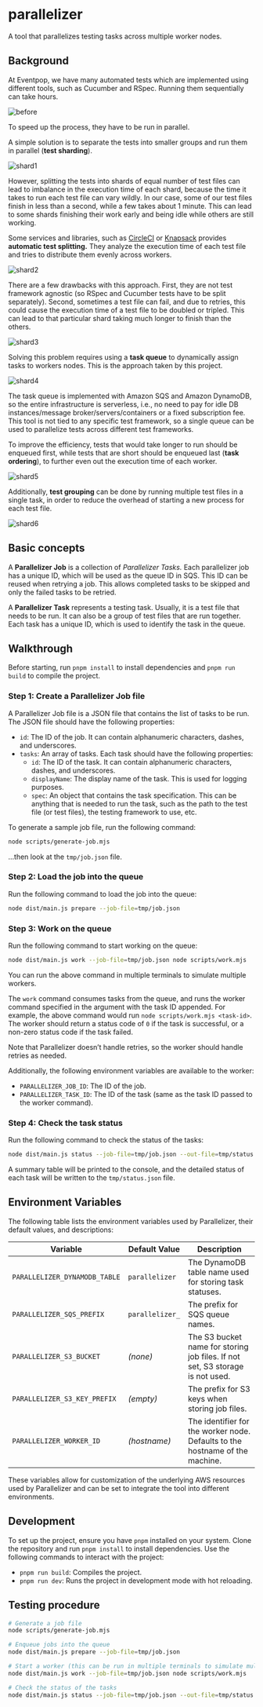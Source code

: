 # parallelizer

A tool that parallelizes testing tasks across multiple worker nodes.

## Background

At Eventpop, we have many automated tests which are implemented using different tools, such as Cucumber and RSpec. Running them sequentially can take hours.

![before](https://github.com/eventpop/parallelizer/assets/193136/28456209-ca4b-4d38-bea4-5837da1f20f2)

To speed up the process, they have to be run in parallel.

A simple solution is to separate the tests into smaller groups and run them in parallel (**test sharding**).

![shard1](https://github.com/eventpop/parallelizer/assets/193136/88598a5a-af23-45c8-a68e-bf29fbb8bdf8)

However, splitting the tests into shards of equal number of test files can lead to imbalance in the execution time of each shard, because the time it takes to run each test file can vary wildly. In our case, some of our test files finish in less than a second, while a few takes about 1 minute. This can lead to some shards finishing their work early and being idle while others are still working.

Some services and libraries, such as [CircleCI](https://circleci.com/docs/parallelism-faster-jobs/) or [Knapsack](https://github.com/KnapsackPro/knapsack) provides **automatic test splitting.** They analyze the execution time of each test file and tries to distribute them evenly across workers.

![shard2](https://github.com/eventpop/parallelizer/assets/193136/b998fd28-f73d-40f5-b5d6-24cdb0793745)

There are a few drawbacks with this approach. First, they are not test framework agnostic (so RSpec and Cucumber tests have to be split separately). Second, sometimes a test file can fail, and due to retries, this could cause the execution time of a test file to be doubled or tripled. This can lead to that particular shard taking much longer to finish than the others.

![shard3](https://github.com/eventpop/parallelizer/assets/193136/f1724006-1d28-4c55-8eec-219033b39845)

Solving this problem requires using a **task queue** to dynamically assign tasks to workers nodes. This is the approach taken by this project.

![shard4](https://github.com/eventpop/parallelizer/assets/193136/9254327c-6333-435f-8b4d-d5355267c605)

The task queue is implemented with Amazon SQS and Amazon DynamoDB, so the entire infrastructure is serverless, i.e., no need to pay for idle DB instances/message broker/servers/containers or a fixed subscription fee. This tool is not tied to any specific test framework, so a single queue can be used to parallelize tests across different test frameworks.

To improve the efficiency, tests that would take longer to run should be enqueued first, while tests that are short should be enqueued last (**task ordering**), to further even out the execution time of each worker.

![shard5](https://github.com/eventpop/parallelizer/assets/193136/13775f95-04c0-4e90-bf48-826cdf50bbc1)

Additionally, **test grouping** can be done by running multiple test files in a single task, in order to reduce the overhead of starting a new process for each test file.

![shard6](https://github.com/eventpop/parallelizer/assets/193136/3ac4ed3a-810a-4f87-a0a7-62d200ddda8e)

## Basic concepts

A **Parallelizer Job** is a collection of _Parallelizer Tasks._ Each parallelizer job has a unique ID, which will be used as the queue ID in SQS. This ID can be reused when retrying a job. This allows completed tasks to be skipped and only the failed tasks to be retried.

A **Parallelizer Task** represents a testing task. Usually, it is a test file that needs to be run. It can also be a group of test files that are run together. Each task has a unique ID, which is used to identify the task in the queue.

## Walkthrough

Before starting, run `pnpm install` to install dependencies and `pnpm run build` to compile the project.

### Step 1: Create a Parallelizer Job file

A Parallelizer Job file is a JSON file that contains the list of tasks to be run. The JSON file should have the following properties:

- `id`: The ID of the job. It can contain alphanumeric characters, dashes, and underscores.
- `tasks`: An array of tasks. Each task should have the following properties:
  - `id`: The ID of the task. It can contain alphanumeric characters, dashes, and underscores.
  - `displayName`: The display name of the task. This is used for logging purposes.
  - `spec`: An object that contains the task specification. This can be anything that is needed to run the task, such as the path to the test file (or test files), the testing framework to use, etc.

To generate a sample job file, run the following command:

```sh
node scripts/generate-job.mjs
```

…then look at the `tmp/job.json` file.

### Step 2: Load the job into the queue

Run the following command to load the job into the queue:

```sh
node dist/main.js prepare --job-file=tmp/job.json
```

### Step 3: Work on the queue

Run the following command to start working on the queue:

```sh
node dist/main.js work --job-file=tmp/job.json node scripts/work.mjs
```

You can run the above command in multiple terminals to simulate multiple workers.

The `work` command consumes tasks from the queue, and runs the worker command specified in the argument with the task ID appended. For example, the above command would run `node scripts/work.mjs <task-id>`. The worker should return a status code of `0` if the task is successful, or a non-zero status code if the task failed.

Note that Parallelizer doesn’t handle retries, so the worker should handle retries as needed.

Additionally, the following environment variables are available to the worker:

- `PARALLELIZER_JOB_ID`: The ID of the job.
- `PARALLELIZER_TASK_ID`: The ID of the task (same as the task ID passed to the worker command).

### Step 4: Check the task status

Run the following command to check the status of the tasks:

```sh
node dist/main.js status --job-file=tmp/job.json --out-file=tmp/status.json
```

A summary table will be printed to the console, and the detailed status of each task will be written to the `tmp/status.json` file.

## Environment Variables

The following table lists the environment variables used by Parallelizer, their default values, and descriptions:

| Variable | Default Value | Description |
|----------|---------------|-------------|
| `PARALLELIZER_DYNAMODB_TABLE` | `parallelizer` | The DynamoDB table name used for storing task statuses. |
| `PARALLELIZER_SQS_PREFIX` | `parallelizer_` | The prefix for SQS queue names. |
| `PARALLELIZER_S3_BUCKET` | *(none)* | The S3 bucket name for storing job files. If not set, S3 storage is not used. |
| `PARALLELIZER_S3_KEY_PREFIX` | *(empty)* | The prefix for S3 keys when storing job files. |
| `PARALLELIZER_WORKER_ID` | *(hostname)* | The identifier for the worker node. Defaults to the hostname of the machine. |

These variables allow for customization of the underlying AWS resources used by Parallelizer and can be set to integrate the tool into different environments.

## Development

To set up the project, ensure you have `pnpm` installed on your system. Clone the repository and run `pnpm install` to install dependencies. Use the following commands to interact with the project:

- `pnpm run build`: Compiles the project.
- `pnpm run dev`: Runs the project in development mode with hot reloading.

## Testing procedure

```sh
# Generate a job file
node scripts/generate-job.mjs

# Enqueue jobs into the queue
node dist/main.js prepare --job-file=tmp/job.json

# Start a worker (this can be run in multiple terminals to simulate multiple workers)
node dist/main.js work --job-file=tmp/job.json node scripts/work.mjs

# Check the status of the tasks
node dist/main.js status --job-file=tmp/job.json --out-file=tmp/status.json
```
